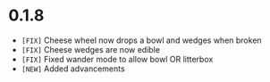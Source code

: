# 0.1.8

- `[FIX]` Cheese wheel now drops a bowl and wedges when broken
- `[FIX]` Cheese wedges are now edible
- `[FIX]` Fixed wander mode to allow bowl OR litterbox
- `[NEW]` Added advancements
